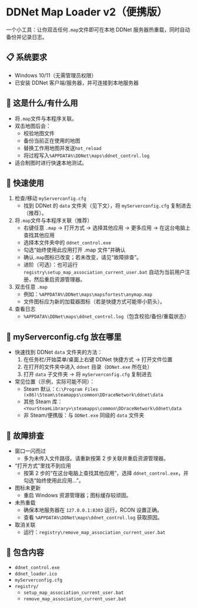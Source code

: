 # DDNet Map Loader v2（便携版）

一个小工具：让你双击任何`.map`文件即可在本地 DDNet 服务器热重载，同时自动备份并记录日志。

## 📋 系统要求
- Windows 10/11（无需管理员权限）
- 已安装 DDNet 客户端/服务器，并可连接到本地服务器

## 🤔 这是什么/有什么用
- 将`.map`文件与本程序关联。
- 双击地图后会：
  - 校验地图文件
  - 备份当前正在使用的地图
  - 替换工作用地图并发送`hot_reload`
  - 将过程写入`%APPDATA%\DDNet\maps\ddnet_control.log`
- 适合制图时进行快速本地测试。

## 🚀 快速使用
1) 检查/移动 `myServerconfig.cfg`
   - 找到 DDNet 的 `data` 文件夹（见下文），将 `myServerconfig.cfg` 复制进去（推荐）。
2) 将`.map`文件与本程序关联（推荐）
   - 右键任意 `.map` → 打开方式 → 选择其他应用 → 更多应用 → 在这台电脑上查找其他应用
   - 选择本文件夹中的 `ddnet_control.exe`
   - 勾选“始终使用此应用打开 .map 文件”并确认
   - 确认`.map`图标已改变；若未改变，请见“故障排查”。
   - 进阶（可选）：也可运行 `registry\setup_map_association_current_user.bat` 自动为当前用户注册，然后重启资源管理器。
3) 双击任意 `.map`
   - 例如：`%APPDATA%\DDNet\maps\mapsfortest\anymap.map`
   - 文件图标应为新的加载器图标（若是快捷方式可能带小箭头）。
4) 查看日志
   - `%APPDATA%\DDNet\maps\ddnet_control.log`（包含校验/备份/重载状态）

## 📁 myServerconfig.cfg 放在哪里
- 快速找到 DDNet `data` 文件夹的方法：
  1) 在任务栏/开始菜单/桌面上右键 DDNet 快捷方式 → 打开文件位置
  2) 在打开的文件夹中进入 `ddnet` 目录（`DDNet.exe` 所在处）
  3) 打开 `data` 子文件夹 → 将 `myServerconfig.cfg` 复制进去
- 常见位置（示例，实际可能不同）：
  - Steam 默认：`C:\Program Files (x86)\Steam\steamapps\common\DDraceNetwork\ddnet\data`
  - 其他 Steam 库：`<YourSteamLibrary>\steamapps\common\DDraceNetwork\ddnet\data`
  - 非 Steam/便携版：与 `DDNet.exe` 同级的 `data` 文件夹

## 🧰 故障排查
- 窗口一闪而过
  - 多为未传入文件路径。请重新按第 2 步关联并重启资源管理器。
- “打开方式”里找不到应用
  - 按第 2 步的“在这台电脑上查找其他应用”，选择 `ddnet_control.exe`，并勾选“始终使用此应用…”。
- 图标未更新
  - 重启 Windows 资源管理器；图标缓存较顽固。
- 未热重载
  - 确保本地服务器在 `127.0.0.1:8303` 运行，RCON 设置正确。
  - 查看 `%APPDATA%\DDNet\maps\ddnet_control.log` 获取原因。
- 取消关联
  - 运行：`registry\remove_map_association_current_user.bat`

## 📂 包含内容
- `ddnet_control.exe`
- `ddnet_loader.ico`
- `myServerconfig.cfg`
- `registry/`
  - `setup_map_association_current_user.bat`
  - `remove_map_association_current_user.bat`